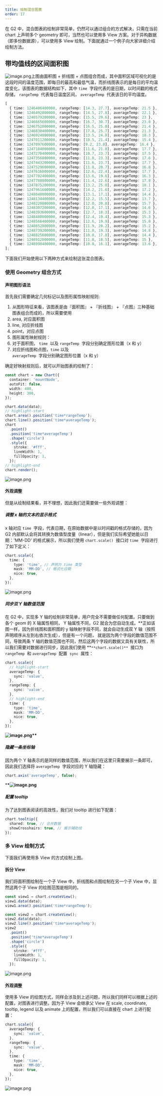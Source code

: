 ```yaml
---
title: 绘制混合图表
order: 17
---
```


在 G2 中，混合图表的绘制非常简单，仍然可以通过组合的方式解决，只需在当前 chart 上声明多个 geometry 即可，当然也可以使用多 View 方案。对于异构数据（即多份数据源），可以使用多 View 绘制。下面就通过一个例子向大家详细介绍绘制方法。

## 带均值线的区间面积图

![image.png](https://cdn.nlark.com/yuque/0/2020/png/98090/1580966501100-1cd2a5ea-39dd-4d7a-8ba5-3be92fd904fc.png#align=left&display=inline&height=325&name=image.png&originHeight=650&originWidth=846&size=48166&status=done&style=none&width=423)上图由面积图 + 折线图 + 点图组合而成，其中面积区域可视化的是这段时间的温度范围，即每日的最高和最低气温，而折线图表示的是每日的平均温度变化，该图表的数据结构如下，其中 `time`  字段代表的是日期，以时间戳的格式存储， `rangeTemp`  代表每日温度区间， `averageTemp`  代表该日的平均温度。

```typescript
[
  { time: 1246406400000, rangeTemp: [14.3, 27.7], averageTemp: 21.5 },
  { time: 1246492800000, rangeTemp: [14.5, 27.8], averageTemp: 22.1 },
  { time: 1246579200000, rangeTemp: [15.5, 29.6], averageTemp: 23 },
  { time: 1246665600000, rangeTemp: [16.7, 30.7], averageTemp: 23.8 },
  { time: 1246752000000, rangeTemp: [16.5, 25.0], averageTemp: 21.4 },
  { time: 1246838400000, rangeTemp: [17.8, 25.7], averageTemp: 21.3 },
  { time: 1246924800000, rangeTemp: [13.5, 24.8], averageTemp: 18.3 },
  { time: 1247011200000, rangeTemp: [10.5, 21.4], averageTemp: 15.4 },
  { time: 1247097600000, rangeTemp: [9.2, 23.8], averageTemp: 16.4 },
  { time: 1247184000000, rangeTemp: [11.6, 21.8], averageTemp: 17.7 },
  { time: 1247270400000, rangeTemp: [10.7, 23.7], averageTemp: 17.5 },
  { time: 1247356800000, rangeTemp: [11.0, 23.3], averageTemp: 17.6 },
  { time: 1247443200000, rangeTemp: [11.6, 23.7], averageTemp: 17.7 },
  { time: 1247529600000, rangeTemp: [11.8, 20.7], averageTemp: 16.8 },
  { time: 1247616000000, rangeTemp: [12.6, 22.4], averageTemp: 17.7 },
  { time: 1247702400000, rangeTemp: [13.6, 19.6], averageTemp: 16.3 },
  { time: 1247788800000, rangeTemp: [11.4, 22.6], averageTemp: 17.8 },
  { time: 1247875200000, rangeTemp: [13.2, 25.0], averageTemp: 18.1 },
  { time: 1247961600000, rangeTemp: [14.2, 21.6], averageTemp: 17.2 },
  { time: 1248048000000, rangeTemp: [13.1, 17.1], averageTemp: 14.4 },
  { time: 1248134400000, rangeTemp: [12.2, 15.5], averageTemp: 13.7 },
  { time: 1248220800000, rangeTemp: [12.0, 20.8], averageTemp: 15.7 },
  { time: 1248307200000, rangeTemp: [12.0, 17.1], averageTemp: 14.6 },
  { time: 1248393600000, rangeTemp: [12.7, 18.3], averageTemp: 15.3 },
  { time: 1248480000000, rangeTemp: [12.4, 19.4], averageTemp: 15.3 },
  { time: 1248566400000, rangeTemp: [12.6, 19.9], averageTemp: 15.8 },
  { time: 1248652800000, rangeTemp: [11.9, 20.2], averageTemp: 15.2 },
  { time: 1248739200000, rangeTemp: [11.0, 19.3], averageTemp: 14.8 },
  { time: 1248825600000, rangeTemp: [10.8, 17.8], averageTemp: 14.4 },
  { time: 1248912000000, rangeTemp: [11.8, 18.5], averageTemp: 15 },
  { time: 1248998400000, rangeTemp: [10.8, 16.1], averageTemp: 13.6 },
];
```

下面我们开始使用以下两种方式来绘制这张混合图表。

### 使用 Geometry 组合方式

#### 声明图形语法

首先我们需要确定几何标记以及图形属性映射规则:

1. 从图形特征来看，该图表是由『面积图』 + 『折线图』 + 『点图』三种基础图表组合而成的，所以需要使用
1. area, 对应面积图
1. line, 对应折线图
1. point，对应点图
1. 图形属性映射规则：
1. 对于面积图， `time`  以及 `rangeTemp`  字段分别确定图形位置（x 和 y）
1. 对应折线图和点图，`time` 以及 `averageTemp`  字段分别确定图形位置（x 和 y）

确定好映射规则后，就可以开始图表的绘制了：

```typescript
const chart = new Chart({
  container: 'mountNode',
  autoFit: false,
  width: 400,
  height: 300,
});

chart.data(data);
// highlight-start
chart.area().position('time*rangeTemp');
chart.line().position('time*averageTemp');
chart
  .point()
  .position('time*averageTemp')
  .shape('circle')
  .style({
    stroke: '#fff',
    lineWidth: 1,
    fillOpacity: 1,
  });
// highlight-end
chart.render();
```

![image.png](https://cdn.nlark.com/yuque/0/2020/png/98090/1580967571685-ad1aa2df-de32-4009-ae81-b8b513837ad6.png#align=left&display=inline&height=324&name=image.png&originHeight=648&originWidth=842&size=64088&status=done&style=none&width=421)

#### 外观调整

但是从绘制结果看，并不理想，因此我们还需要做一些外观调整：

##### 调整 x 轴的文本的显示格式

x 轴对应 `time`  字段，代表日期，在原始数据中是以时间戳的格式存储的，因为 G2 内部默认会将其转换为数值型度量（linear），但是我们实际希望她能以日期：'MM-DD' 的格式展示，所以我们使用 `chart.scale()`  接口对 `time`  字段进行了如下定义：

```typescript
chart.scale({
  time: {
    type: 'time', // 声明为 time 类型
    mask: 'MM-DD', // 格式化日期
    nice: true,
  },
});
```

![image.png](https://cdn.nlark.com/yuque/0/2020/png/98090/1580968853274-7a57af0f-7846-45d5-95c9-22bf2d66c23c.png#align=left&display=inline&height=328&name=image.png&originHeight=656&originWidth=842&size=65354&status=done&style=none&width=421)

##### 同步双 Y 轴数值范围

在 G2 中，实现多 Y 轴的绘制非常简单，用户完全不需要做任何配置。只要做到各个 geom 的 X 轴属性相同， Y 轴属性不同，G2 就会为您自动生成。**正如该图一样，因为折线图和面积图的 y 轴映射字段不同，就会自动生成双 Y 轴（按照声明顺序从左到右依次生成），但是有一个问题， 就是因为两个字段的数值范围不同，导致两条 Y 轴的数值范围也不同，然后这两个字段的数据又具有关联性，所以我们需要对数据进行同步，因此我们使用 **`**chart.scale()**`  接口为 `rangeTemp`  和 `averageTemp`  配置  `sync`  属性：

```typescript
chart.scale({
  // highlight-start
  averageTemp: {
    sync: 'value',
  },
  rangeTemp: {
    sync: 'value',
  },
  // highlight-end
  time: {
    type: 'time',
    mask: 'MM-DD',
    nice: true,
  },
});
```

**![image.png](https://cdn.nlark.com/yuque/0/2020/png/98090/1580969314325-e83ec70b-5ea5-4990-aa9b-0ba07507905b.png#align=left&display=inline&height=328&name=image.png&originHeight=656&originWidth=790&size=58783&status=done&style=none&width=395)\*\***

##### 隐藏一条坐标轴

因为两个 Y 轴表示的是同样的数值范围，所以我们在这里只需要展示一条即可，因此我们选择将 `averageTemp`  字段对应的 Y 轴隐藏：

```typescript
chart.axis('averageTemp', false);
```

\***\*![image.png](https://cdn.nlark.com/yuque/0/2020/png/98090/1580971348331-062f732a-f1ec-4737-8376-ec4c06edb5bb.png#align=left&display=inline&height=326&name=image.png&originHeight=652&originWidth=798&size=76854&status=done&style=none&width=399)**

##### 配置 tooltip

为了达到图表阅读的高效性，我们对 tooltip 进行如下配置：

```typescript
chart.tooltip({
  shared: true, // 合并数据
  showCrosshairs: true, // 展示辅助线
});
```

### 多 View 绘制方式

下面我们再使用多 View 的方式绘制上图。

#### 拆分 View

我们将面积图绘制在一个子 View 中，折线图和点图绘制在另一个子 View 中，显然这两个子 View 的绘图范围是相同的。

```typescript
const view1 = chart.createView();
view1.data(data);
view1.area().position('time*rangeTemp');

const view2 = chart.createView();
view2.data(data);
view2.line().position('time*averageTemp');
view2
  .point()
  .position('time*averageTemp')
  .shape('circle')
  .style({
    stroke: '#fff',
    lineWidth: 1,
    fillOpacity: 1,
  });
```

![image.png](https://cdn.nlark.com/yuque/0/2020/png/98090/1580970898763-1b6b6576-c71a-4f77-9b87-021ecc5d1738.png#align=left&display=inline&height=310&name=image.png&originHeight=620&originWidth=852&size=66304&status=done&style=none&width=426)

#### 外观调整

使用多 View 的绘图方式，同样会涉及到上述问题，所以我们同样可以根据上述的配置，对图表进行调整。因为子 View 会继承父 View 在 scale, coordinate, tooltip, legend 以及 animate 上的配置，所以我们可以直接在 chart 上进行配置：

```typescript
chart.scale({
  averageTemp: {
    sync: 'value',
  },
  rangeTemp: {
    sync: 'value',
  },
  time: {
    type: 'time',
    mask: 'MM-DD',
    nice: true,
  },
});
```

![image.png](https://cdn.nlark.com/yuque/0/2020/png/98090/1580971041720-ef39832c-5774-4e97-8b6b-d0f5d6e0b712.png#align=left&display=inline&height=338&name=image.png&originHeight=676&originWidth=824&size=56703&status=done&style=none&width=412)
